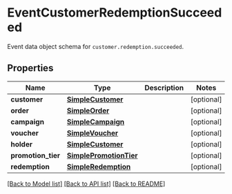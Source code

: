 # EventCustomerRedemptionSucceeded

Event data object schema for `customer.redemption.succeeded`.

## Properties
Name | Type | Description | Notes
------------ | ------------- | ------------- | -------------
**customer** | [**SimpleCustomer**](SimpleCustomer.md) |  | [optional] 
**order** | [**SimpleOrder**](SimpleOrder.md) |  | [optional] 
**campaign** | [**SimpleCampaign**](SimpleCampaign.md) |  | [optional] 
**voucher** | [**SimpleVoucher**](SimpleVoucher.md) |  | [optional] 
**holder** | [**SimpleCustomer**](SimpleCustomer.md) |  | [optional] 
**promotion_tier** | [**SimplePromotionTier**](SimplePromotionTier.md) |  | [optional] 
**redemption** | [**SimpleRedemption**](SimpleRedemption.md) |  | [optional] 

[[Back to Model list]](../README.md#documentation-for-models) [[Back to API list]](../README.md#documentation-for-api-endpoints) [[Back to README]](../README.md)


